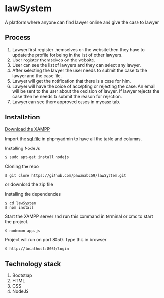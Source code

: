 # lawSystem
A platform where anyone can find lawyer online and give the case to lawyer

## Process
1. Lawyer first register themselves on the website then they have to update the profile for being in the list of other lawyers.
2. User register themselves on the website.
3. User can see the list of lawyers and they can select any lawyer.
4. After selecting the lawyer the user needs to submit the case to the lawyer and the case file.
5. Lawyer will get the notification that there is a case for him.
6. Lawyer will have the coice of accepting or rejecting the case. An email will be sent to the user about the decision of lawyer. If lawyer rejects the case then he needs to submit the reason for rejection.
7. Lawyer can see there approved cases in mycase tab.



## Installation
[Download the XAMPP](https://www.apachefriends.org/download.html)

Import the [sql file](https://github.com/pawanabc59/lawSystem/blob/master/lawsystem.sql) in phpmyadmin to have all the table and columns.

Installing NodeJs
```
$ sudo apt-get install nodejs
```

Cloning the repo
```
$ git clone https://github.com/pawanabc59/lawSystem.git
```
or download the zip file

Installing the dependencies
```
$ cd lawSystem
$ npm install
```

Start the XAMPP server and run this command in terminal or cmd to start the project.
```
$ nodemon app.js
```

Project will run on port 8050. Type this in browser
```
$ http://localhost:8050/login
```

## Technology stack
1.  Bootstrap
2.  HTML
3.  CSS
4.  NodeJS
